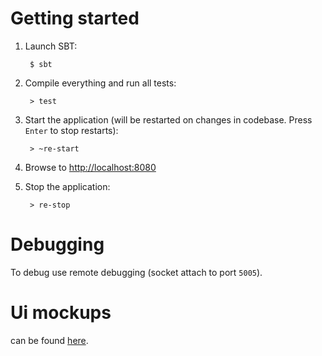 Getting started
========

1. Launch SBT:

        $ sbt

2. Compile everything and run all tests:

        > test

3. Start the application (will be restarted on changes in codebase. Press `Enter` to stop restarts):

        > ~re-start

4. Browse to [http://localhost:8080](http://localhost:8080/)

5. Stop the application:

        > re-stop


Debugging
========

To debug use remote debugging (socket attach to port `5005`).


Ui mockups
========

can be found [here](https://moqups.com/eugeny.loy@gmail.com/NyiTxw4d).
